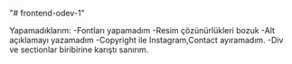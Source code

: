 "# frontend-odev-1" 

Yapamadıklarım:
-Fontları yapamadım
-Resim çözünürlükleri bozuk
-Alt açıklamayı yazamadım
-Copyright ile Instagram,Contact ayıramadım.
-Div ve sectionlar biribirine karıştı sanırım.
